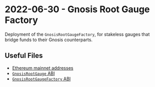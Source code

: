 # 2022-06-30 - Gnosis Root Gauge Factory

Deployment of the `GnosisRootGaugeFactory`, for stakeless gauges that bridge funds to their Gnosis counterparts.

## Useful Files

- [Ethereum mainnet addresses](./output/mainnet.json)
- [`GnosisRootGauge` ABI](./abi/GnosisRootGauge.json)
- [`GnosisRootGaugeFactory` ABI](./abi/GnosisRootGaugeFactory.json)
